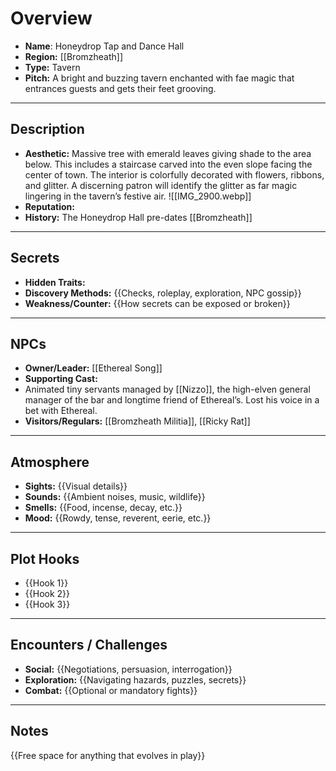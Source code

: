 # Overview
- **Name**: Honeydrop Tap and Dance Hall
- **Region:** [[Bromzheath]]
- **Type:** Tavern
- **Pitch:** A bright and buzzing tavern enchanted with fae magic that entrances guests and gets their feet grooving.

---
## Description
- **Aesthetic:** Massive tree with emerald leaves giving shade to the area below. This includes a staircase carved into the even slope facing the center of town.  The interior is colorfully decorated with flowers, ribbons, and glitter. A discerning patron will identify the glitter as far magic lingering in the tavern’s festive air.
![[IMG_2900.webp]]
- **Reputation:** 
- **History:** The Honeydrop Hall pre-dates [[Bromzheath]]
---

## Secrets
- **Hidden Traits:** 
- **Discovery Methods:** {{Checks, roleplay, exploration, NPC gossip}}
- **Weakness/Counter:** {{How secrets can be exposed or broken}}

---

## NPCs
- **Owner/Leader:** [[Ethereal Song]]
- **Supporting Cast:** 
- Animated tiny servants managed by [[Nizzo]], the high-elven general manager of the bar and longtime friend of Ethereal’s. Lost his voice in a bet with Ethereal.
- **Visitors/Regulars:** [[Bromzheath Militia]], [[Ricky Rat]]

---

## Atmosphere
- **Sights:** {{Visual details}}
- **Sounds:** {{Ambient noises, music, wildlife}}
- **Smells:** {{Food, incense, decay, etc.}}
- **Mood:** {{Rowdy, tense, reverent, eerie, etc.}}

---

## Plot Hooks
- {{Hook 1}}
- {{Hook 2}}
- {{Hook 3}}

---

## Encounters / Challenges
- **Social:** {{Negotiations, persuasion, interrogation}}
- **Exploration:** {{Navigating hazards, puzzles, secrets}}
- **Combat:** {{Optional or mandatory fights}}

---

## Notes
{{Free space for anything that evolves in play}}
